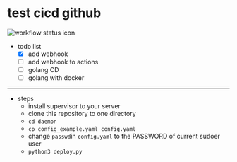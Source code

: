 # test cicd github
![workflow status icon](https://github.com/zjumark/try_github_action/actions/workflows/try-golang.yml/badge.svg)

* todo list
    * [x] add webhook
    * [ ] add webhook to actions
    * [ ] golang CD
    * [ ] golang with docker

---
* steps
  * install supervisor to your server
  * clone this repository to one directory
  * `cd daemon`
  * `cp config_example.yaml config.yaml`
  * change `passwd`in `config.yaml` to the PASSWORD of current sudoer user
  * `python3 deploy.py`

